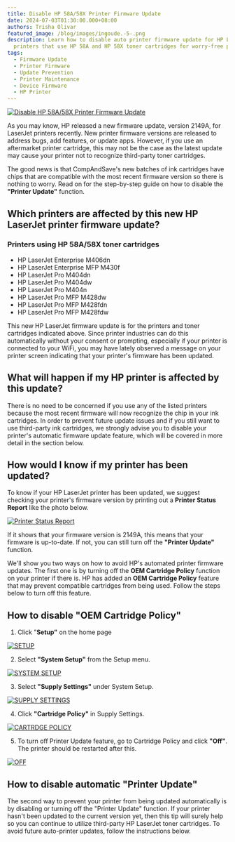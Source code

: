 ```yaml
---
title: Disable HP 58A/58X Printer Firmware Update
date: 2024-07-03T01:30:00.000+08:00
authors: Trisha Olivar
featured_image: /blog/images/ingoude.-5-.png
description: Learn how to disable auto printer firmware update for HP LaserJet
  printers that use HP 58A and HP 58X toner cartridges for worry-free printing.
tags:
  - Firmware Update
  - Printer Firmware
  - Update Prevention
  - Printer Maintenance
  - Device Firmware
  - HP Printer
---
```

[![Disable HP 58A/58X Printer Firmware Update](/blog/images/ingoude.-5-.png "Disable HP 58A/58X Printer Firmware Update")](/blog/images/ingoude.-5-.png)

As you may know, HP released a new firmware update, version 2149A, for LaserJet printers recently. New printer firmware versions are released to address bugs, add features, or update apps. However, if you use an aftermarket printer cartridge, this may not be the case as the latest update may cause your printer not to recognize third-party toner cartridges.

The good news is that CompAndSave's new batches of ink cartridges have chips that are compatible with the most recent firmware version so there is nothing to worry. Read on for the step-by-step guide on how to disable the **"Printer Update"** function.

## Which printers are affected by this new HP LaserJet printer firmware update?

### Printers using HP 58A/58X toner cartridges

* HP LaserJet Enterprise M406dn
* HP LaserJet Enterprise MFP M430f
* HP LaserJet Pro M404dn
* HP LaserJet Pro M404dw
* HP LaserJet Pro M404n
* HP LaserJet Pro MFP M428dw
* HP LaserJet Pro MFP M428fdn
* HP LaserJet Pro MFP M428fdw

This new HP LaserJet firmware update is for the printers and toner cartridges indicated above. Since printer industries can do this automatically without your consent or prompting, especially if your printer is connected to your WiFi, you may have lately observed a message on your printer screen indicating that your printer's firmware has been updated.

## What will happen if my HP printer is affected by this update?

There is no need to be concerned if you use any of the listed printers because the most recent firmware will now recognize the chip in your ink cartridges. In order to prevent future update issues and if you still want to use third-party ink cartridges, we strongly advise you to disable your printer's automatic firmware update feature, which will be covered in more detail in the section below.

## How would I know if my printer has been updated?

To know if your HP LaserJet printer has been updated, we suggest checking your printer's firmware version by printing out a **Printer Status Report** like the photo below.

[![Printer Status Report](/blog/images/5.png "Printer Status Report")](/blog/images/5.png)

If it shows that your firmware version is 2149A, this means that your firmware is up-to-date. If not, you can still turn off the **"Printer Update"** function.

We'll show you two ways on how to avoid HP's automated printer firmware updates. The first one is by turning off the **OEM Cartridge Policy** function on your printer if there is. HP has added an **OEM Cartridge Policy** feature that may prevent compatible cartridges from being used. Follow the steps below to turn off this feature.

## How to disable "OEM Cartridge Policy"

1. Click "**Setup"** on the home page

[![SETUP](/blog/images/1.png "SETUP")](/blog/images/1.png)

2. Select **"System Setup"** from the Setup menu.

[![SYSTEM SETUP](/blog/images/2.png "SYSTEM SETUP")](/blog/images/2.png)

3. Select **"Supply Settings"** under System Setup.

[![SUPPLY SETTINGS](/blog/images/3.png "SUPPLY SETTINGS")](/blog/images/3.png)

4. Click **"Cartridge Policy"** in Supply Settings.

[![CARTRDGE POLICY](/blog/images/4.png "CARTRIDGE POLICY")](/blog/images/4.png)

5. To turn off Printer Update feature, go to Cartridge Policy and click **"Off"**. The printer should be restarted after this.

[![OFF](/blog/images/6.png "OFF")](/blog/images/6.png)

## How to disable automatic "Printer Update"

The second way to prevent your printer from being updated automatically is by disabling or turning off the "Printer Update" function. If your printer hasn't been updated to the current version yet, then this tip will surely help so you can continue to utilize third-party HP LaserJet toner cartridges. To avoid future auto-printer updates, follow the instructions below.
